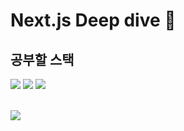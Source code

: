 # Next.js Deep dive 🥽
## 공부할 스택

<img src="https://img.shields.io/badge/Next JS-000000?style=for-the-badge&logo=nextdotjs&logoColor=white"> <img src="https://img.shields.io/badge/tailwind CSS-06B6D4?style=for-the-badge&logo=tailwindcss&logoColor=white"> <img src="https://img.shields.io/badge/Prisma-2D3748?style=for-the-badge&logo=tailwindcss&logoColor=white">

<br>

<img src="https://github.com/xoxojw/next-js-project/assets/124491335/0e2366f7-3d91-476f-b66f-b3ba058adab2" />